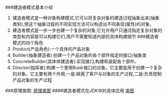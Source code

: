 ###建造者模式基本介绍
1. 建造者模式是一种对象构建模式,它可以将复杂对象的建造过程抽象出来(抽象类别),使这个抽象过程的不同实现方法可以构造出不同表现(属性)的对象。
2. 建造者模式是一步一步创建一个复杂的对象,它允许用户只通过指定复杂对象的类型和内容就可以构建它们,用户不需要知道内部的具体构建细节
###建造者模式的四个角色
1. Product(产品角色):一个具体的产品对象
2. Builder(抽象建造者):创建一个产品对象的各个部件指定的接口/抽象类
3. ConcreteBuilder(具体体建造者):实现接口,构建和装配各个部件。
4. Director(指挥者):构建一个使用Buidr接口的对象。它主要是用于创建一个复杂的对象。它主要有两个作用,一是:隔离了客户与对象的生产过程,二是:负责控制产品对象的生产过程

###原理类图:
[原理类图](https://img-blog.csdnimg.cn/20190913104647123.png?x-oss-process=image/watermark,type_ZmFuZ3poZW5naGVpdGk,shadow_10,text_aHR0cHM6Ly9ibG9nLmNzZG4ubmV0L2x1bzYwOTYzMDE5OQ==,size_16,color_FFFFFF,t_70)
####建造者模式在JDK中的具体应用
[类图](https://img-blog.csdnimg.cn/20190913134224832.png?x-oss-process=image/watermark,type_ZmFuZ3poZW5naGVpdGk,shadow_10,text_aHR0cHM6Ly9ibG9nLmNzZG4ubmV0L2x1bzYwOTYzMDE5OQ==,size_16,color_FFFFFF,t_70)